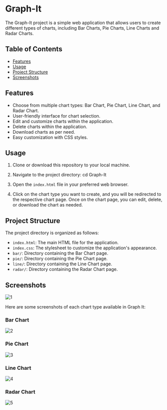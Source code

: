 # Graph-It

The Graph-It project is a simple web application that allows users to create different types of charts, including Bar Charts, Pie Charts, Line Charts and Radar Charts. 

## Table of Contents

- [Features](#features)
- [Usage](#usage)
- [Project Structure](#project-structure)
- [Screenshots](#screenshots)

## Features

- Choose from multiple chart types: Bar Chart, Pie Chart, Line Chart, and Radar Chart.
- User-friendly interface for chart selection.
- Edit and customize charts within the application.
- Delete charts within the application.
- Download charts as per need.
- Easy customization with CSS styles.

## Usage

1. Clone or download this repository to your local machine.

2. Navigate to the project directory:
   cd Graph-It
   
3. Open the `index.html` file in your preferred web browser.

4. Click on the chart type you want to create, and you will be redirected to the respective chart page. Once on the chart page, you can edit, delete, or download the chart as needed.

## Project Structure

The project directory is organized as follows:

- `index.html`: The main HTML file for the application.
- `index.css`: The stylesheet to customize the application's appearance.
- `bar/`: Directory containing the Bar Chart page.
- `pie/`: Directory containing the Pie Chart page.
- `line/`: Directory containing the Line Chart page.
- `radar/`: Directory containing the Radar Chart page.


## Screenshots

![1](https://github.com/Ishika63/Graph-It/assets/80192358/8b84d8fa-21e6-41fb-8cc2-558f6b018893)


Here are some screenshots of each chart type available in Graph It:

### Bar Chart

![2](https://github.com/Ishika63/Graph-It/assets/80192358/94c12f8e-5b45-46d3-8519-5f7975b71774)


### Pie Chart

![3](https://github.com/Ishika63/Graph-It/assets/80192358/ac667de8-de5e-4dd9-9781-c43ed772b836)


### Line Chart

![4](https://github.com/Ishika63/Graph-It/assets/80192358/f051010b-a73d-4e32-85b5-121657555b7d)


### Radar Chart

![5](https://github.com/Ishika63/Graph-It/assets/80192358/8228b7d6-1cd5-43de-a2a8-412a96ac0bb2)

